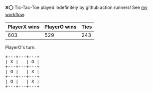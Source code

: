 :x::o: Tic-Tac-Toe played indefinitely by github action runners! See [my workflow](.github/workflows/play.yaml).

|PlayerX wins|PlayerO wins|Ties|
|-|-|-|
|603|529|243|

PlayerO's turn.

<pre>
+---+---+---+
| X |   | O |
+---+---+---+
| O |   | X |
+---+---+---+
| O |   | X |
+---+---+---+
</pre>
